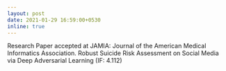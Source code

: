 ```yaml
---
layout: post
date: 2021-01-29 16:59:00+0530
inline: true
---
```


Research Paper accepted at JAMIA: Journal of the American Medical Informatics Association. Robust Suicide Risk Assessment on Social Media via Deep Adversarial Learning (IF: 4.112)